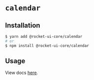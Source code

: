 # `calendar`

## Installation

```sh
$ yarn add @rocket-ui-core/calendar
# or
$ npm install @rocket-ui-core/calendar
```

## Usage

View docs [here](https://rocket-ui-core.com/docs/components/calendar).
